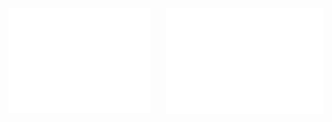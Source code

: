 <img align="left" src="/github-metrics.svg" alt="Metrics" width="45%">
<img align="right" src="/achievements.svg" alt="Metrics" width="50%">
<img align="right" src="/metrics.plugin.languages.svg" alt="Metrics" width="50%">


<!--
**seaque/seaque** is a ✨ _special_ ✨ repository because its `README.md` (this file) appears on your GitHub profile.

Here are some ideas to get you started:

- 🔭 I’m currently working on ...
- 🌱 I’m currently learning ...
- 👯 I’m looking to collaborate on ...
- 🤔 I’m looking for help with ...
- 💬 Ask me about ...
- 📫 How to reach me: ...
- 😄 Pronouns: ...
- ⚡ Fun fact: ...
-->
